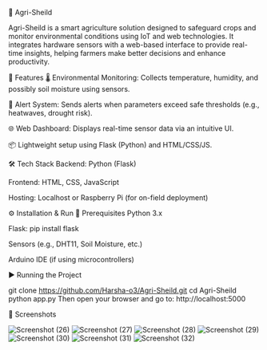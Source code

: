 🌾 Agri-Sheild


Agri-Sheild is a smart agriculture solution designed to safeguard crops and monitor environmental conditions using IoT and web technologies. It integrates hardware sensors with a web-based interface to provide real-time insights, helping farmers make better decisions and enhance productivity.

🚀 Features
🌡️ Environmental Monitoring: Collects temperature, humidity, and possibly soil moisture using sensors.

🔔 Alert System: Sends alerts when parameters exceed safe thresholds (e.g., heatwaves, drought risk).

🌐 Web Dashboard: Displays real-time sensor data via an intuitive UI.

📦 Lightweight setup using Flask (Python) and HTML/CSS/JS.

🛠️ Tech Stack
Backend: Python (Flask)

Frontend: HTML, CSS, JavaScript

Hosting: Localhost or Raspberry Pi (for on-field deployment)


⚙️ Installation & Run
🔧 Prerequisites
Python 3.x

Flask: pip install flask

Sensors (e.g., DHT11, Soil Moisture, etc.)

Arduino IDE (if using microcontrollers)

▶️ Running the Project

git clone https://github.com/Harsha-o3/Agri-Sheild.git
cd Agri-Sheild
python app.py
Then open your browser and go to: http://localhost:5000

📸 Screenshots

![Screenshot (26)](https://github.com/user-attachments/assets/95fe9ed8-7322-4828-b24c-b44d71a7134b)
![Screenshot (27)](https://github.com/user-attachments/assets/5c294c18-acbe-4faf-af99-46506f6c625c)
![Screenshot (28)](https://github.com/user-attachments/assets/2cf2c377-7a75-40aa-bd39-cd8797f1804a)
![Screenshot (29)](https://github.com/user-attachments/assets/451dc639-9f12-48fd-9e7c-e0018d568e9d)
![Screenshot (30)](https://github.com/user-attachments/assets/677c3b52-3308-4020-8ec2-7acd2e50fa04)
![Screenshot (31)](https://github.com/user-attachments/assets/ea876c65-6112-4791-854f-800ae1c9f168)
![Screenshot (32)](https://github.com/user-attachments/assets/ce161ae5-f78c-49c6-9444-655999dd8837)
